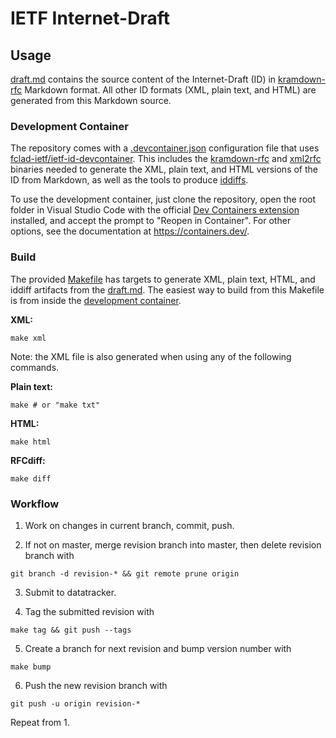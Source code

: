 # IETF Internet-Draft

## Usage

[draft.md](draft.md) contains the source content of the Internet-Draft (ID) in [kramdown-rfc](https://github.com/cabo/kramdown-rfc) Markdown format. All other ID formats (XML, plain text, and HTML) are generated from this Markdown source.

### Development Container

The repository comes with a [.devcontainer.json](.devcontainer.json) configuration file that uses [fclad-ietf/ietf-id-devcontainer](https://github.com/fclad-ietf/ietf-id-devcontainer/pkgs/container/ietf-id-devcontainer). This includes the [kramdown-rfc](https://github.com/cabo/kramdown-rfc) and [xml2rfc](https://github.com/ietf-tools/xml2rfc) binaries needed to generate the XML, plain text, and HTML versions of the ID from Markdown, as well as the tools to produce [iddiffs](https://author-tools.ietf.org/iddiff).

To use the development container, just clone the repository, open the root folder in Visual Studio Code with the official [Dev Containers extension](https://marketplace.visualstudio.com/items?itemName=ms-vscode-remote.remote-containers) installed, and accept the prompt to "Reopen in Container". For other options, see the documentation at https://containers.dev/.


### Build

The provided [Makefile](Makefile) has targets to generate XML, plain text, HTML, and iddiff artifacts from the [draft.md](draft.md). The easiest way to build from this Makefile is from inside the [development container](#development-container).

**XML:**

```shell
make xml
```

Note: the XML file is also generated when using any of the following commands.

**Plain text:**

```shell
make # or "make txt"
```

**HTML:**

```shell
make html
```

**RFCdiff:**

```shell
make diff
```


### Workflow

1. Work on changes in current branch, commit, push.

2. If not on master, merge revision branch into master, then delete revision
   branch with
```shell
git branch -d revision-* && git remote prune origin
```

3. Submit to datatracker.

4. Tag the submitted revision with
```shell
make tag && git push --tags
```

5. Create a branch for next revision and bump version number with
```shell
make bump
```

6. Push the new revision branch with
```shell
git push -u origin revision-*
```

Repeat from 1.
